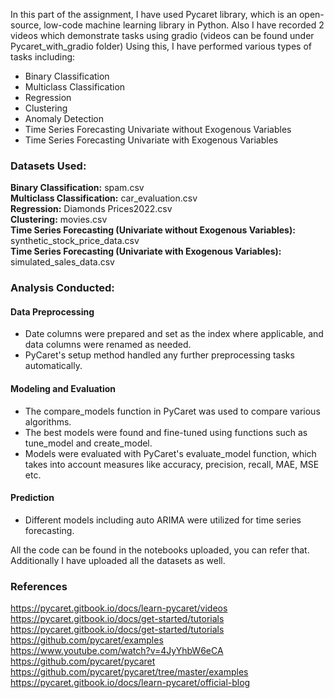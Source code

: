 
In this part of the assignment, I have used Pycaret library, which is an open-source, low-code machine learning library in Python. Also I have recorded 2 videos which demonstrate tasks using gradio (videos can be found under Pycaret_with_gradio folder)
Using this, I have performed various types of tasks including:
* Binary Classification
* Multiclass Classification
* Regression
* Clustering
* Anomaly Detection
* Time Series Forecasting Univariate without Exogenous Variables
* Time Series Forecasting Univariate with Exogenous Variables

### Datasets Used:
**Binary Classification:** spam.csv<br>
**Multiclass Classification:** car_evaluation.csv<br>
**Regression:** Diamonds Prices2022.csv<br>
**Clustering:** movies.csv<br>
**Time Series Forecasting (Univariate without Exogenous Variables):** synthetic_stock_price_data.csv<br>
**Time Series Forecasting (Univariate with Exogenous Variables):** simulated_sales_data.csv

### Analysis Conducted:
#### Data Preprocessing
- Date columns were prepared and set as the index where applicable, and data columns were renamed as needed.
- PyCaret's setup method handled any further preprocessing tasks automatically.

#### Modeling and Evaluation
* The compare_models function in PyCaret was used to compare various algorithms.
* The best models were found and fine-tuned using functions such as tune_model and create_model.
* Models were evaluated with PyCaret's evaluate_model function, which takes into account measures like accuracy, precision, recall, MAE, MSE etc.

#### Prediction
- Different models including auto ARIMA were utilized for time series forecasting.

All the code can be found in the notebooks uploaded, you can refer that. Additionally I have uploaded all the datasets as well.

### References
https://pycaret.gitbook.io/docs/learn-pycaret/videos<br>
https://pycaret.gitbook.io/docs/get-started/tutorials<br>
https://pycaret.gitbook.io/docs/get-started/tutorials<br>
https://github.com/pycaret/examples<br>
https://www.youtube.com/watch?v=4JyYhbW6eCA<br>
https://github.com/pycaret/pycaret<br>
https://github.com/pycaret/pycaret/tree/master/examples<br>
https://pycaret.gitbook.io/docs/learn-pycaret/official-blog<br>

